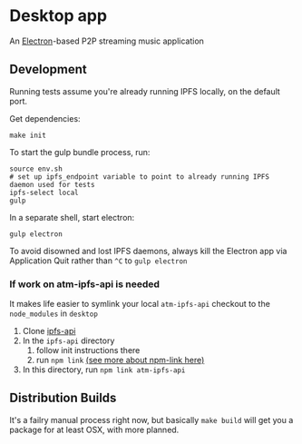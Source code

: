# Desktop app

An [Electron][]-based P2P streaming music application

## Development

Running tests assume you're already running IPFS locally, on the default port.

Get dependencies:
```shell
make init
```

To start the gulp bundle process, run:
```shell
source env.sh
# set up ipfs_endpoint variable to point to already running IPFS daemon used for tests
ipfs-select local
gulp
```

In a separate shell, start electron:
```shell
gulp electron
```

To avoid disowned and lost IPFS daemons, always kill the Electron app via Application Quit rather than `^C` to `gulp electron`

### If work on atm-ipfs-api is needed

It makes life easier to symlink your local `atm-ipfs-api` checkout to the `node_modules`
in `desktop`

1. Clone [ipfs-api][]
2. In the `ipfs-api` directory
    1. follow init instructions there
    2. run `npm link` [(see more about npm-link here)][npm-link]
3. In this directory, run `npm link atm-ipfs-api`

## Distribution Builds

It's a failry manual process right now, but basically `make build` will get you a package for at least OSX, with more planned.

[electron]: https://github.com/atom/electron
[ipfs-api]: https://github.com/bridgefog/ipfs-api
[npm-link]: https://docs.npmjs.com/cli/link
